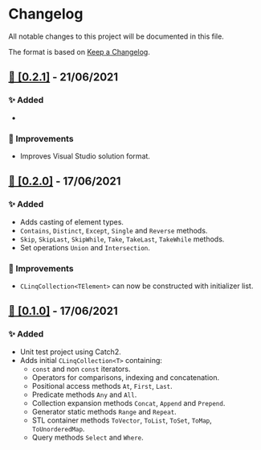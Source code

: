 # Changelog
All notable changes to this project will be documented in this file.

The format is based on [Keep a Changelog](https://keepachangelog.com/en/1.0.0/).

## [🔖 [0.2.1]](https://github.com/MattBolitho/CLinq/releases/tag/CLinq-0.2) - 21/06/2021
### ✨ Added
- 

### 🙌 Improvements
- Improves Visual Studio solution format.


## [🔖 [0.2.0]](https://github.com/MattBolitho/CLinq/releases/tag/CLinq-0.2) - 17/06/2021
### ✨ Added
- Adds casting of element types.
- `Contains`, `Distinct`, `Except`, `Single` and `Reverse` methods.
- `Skip`, `SkipLast`, `SkipWhile`, `Take`, `TakeLast`, `TakeWhile` methods.
- Set operations `Union` and `Intersection`.

### 🙌 Improvements
- `CLinqCollection<TElement>` can now be constructed with initializer list.

## [🔖 [0.1.0]](https://github.com/MattBolitho/CLinq/releases/tag/CLinq-0.1) - 17/06/2021
### ✨ Added
- Unit test project using Catch2.
- Adds initial `CLinqCollection<T>` containing:
    - `const` and non `const` iterators.
    - Operators for comparisons, indexing and concatenation.
    - Positional access methods `At`, `First`, `Last`.
    - Predicate methods `Any` and `All`.
    - Collection expansion methods `Concat`, `Append` and `Prepend`.
    - Generator static methods `Range` and `Repeat`.
    - STL container methods `ToVector`, `ToList`, `ToSet`, `ToMap`, `ToUnorderedMap`.
    - Query methods `Select` and `Where`.
